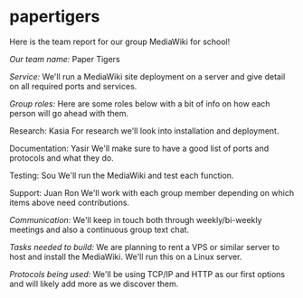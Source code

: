 # papertigers

Here is the team report for our group MediaWiki for school!

*Our team name:* Paper Tigers


*Service:* We'll run a MediaWiki site deployment on a server and give detail on all required ports and services.


*Group roles:* Here are some roles below with a bit of info on how each person will go ahead with them.

Research:
Kasia
For research we'll look into installation and deployment.

Documentation:
Yasir
We'll make sure to have a good list of ports and protocols and what they do.

Testing:
Sou
We'll run the MediaWiki and test each function.

Support:
Juan
Ron
We'll work with each group member depending on which items above need contributions.


*Communication:* We'll keep in touch both through weekly/bi-weekly meetings and also a continuous group text chat.


*Tasks needed to build:* We are planning to rent a VPS or similar server to host and install the MediaWiki. We'll run this on a Linux server.


*Protocols being used:* We'll be using TCP/IP and HTTP as our first options and will likely add more as we discover them.
